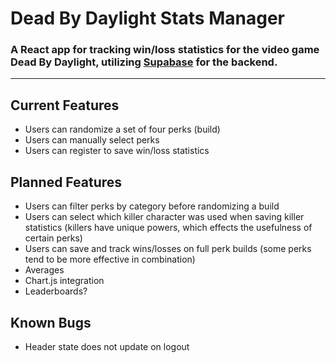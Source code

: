 # Dead By Daylight Stats Manager

### A React app for tracking win/loss statistics for the video game Dead By Daylight, utilizing [Supabase](https://supabase.com/) for the backend.

---

## Current Features

- Users can randomize a set of four perks (build)
- Users can manually select perks
- Users can register to save win/loss statistics

## Planned Features

- Users can filter perks by category before randomizing a build
- Users can select which killer character was used when saving killer statistics (killers have unique powers, which effects the usefulness of certain perks)
- Users can save and track wins/losses on full perk builds (some perks tend to be more effective in combination)
- Averages
- Chart.js integration
- Leaderboards?

## Known Bugs

- Header state does not update on logout
